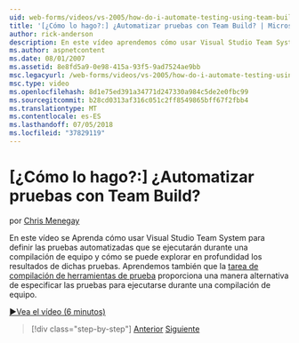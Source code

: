 ```yaml
---
uid: web-forms/videos/vs-2005/how-do-i-automate-testing-using-team-build
title: '[¿Cómo lo hago?:] ¿Automatizar pruebas con Team Build? | Microsoft Docs'
author: rick-anderson
description: En este vídeo aprendemos cómo usar Visual Studio Team System para definir las pruebas automatizadas que se ejecutarán durante una compilación de equipo y cómo se puede explorar en profundidad a...
ms.author: aspnetcontent
ms.date: 08/01/2007
ms.assetid: 8e8fd5a9-0e98-415a-93f5-9ad7524ae9bb
msc.legacyurl: /web-forms/videos/vs-2005/how-do-i-automate-testing-using-team-build
msc.type: video
ms.openlocfilehash: 8d1e75ed391a34771d247330a984c5de2e0fbc99
ms.sourcegitcommit: b28cd0313af316c051c2ff8549865bff67f2fbb4
ms.translationtype: MT
ms.contentlocale: es-ES
ms.lasthandoff: 07/05/2018
ms.locfileid: "37829119"
---
```

<a name="how-do-i-automate-testing-using-team-build"></a>[¿Cómo lo hago?:] ¿Automatizar pruebas con Team Build?
====================
por [Chris Menegay](https://twitter.com/CMenegay)

En este vídeo se Aprenda cómo usar Visual Studio Team System para definir las pruebas automatizadas que se ejecutarán durante una compilación de equipo y cómo se puede explorar en profundidad los resultados de dichas pruebas. Aprendemos también que la [tarea de compilación de herramientas de prueba](https://msdn.microsoft.com/vstudio/aa718351.aspx#bttt) proporciona una manera alternativa de especificar las pruebas para ejecutarse durante una compilación de equipo.

[&#9654;Vea el vídeo (6 minutos)](https://channel9.msdn.com/Blogs/ASP-NET-Site-Videos/how-do-i-automate-testing-using-team-build)

> [!div class="step-by-step"]
> [Anterior](how-do-i-implement-continuous-integration-with-team-foundation.md)
> [Siguiente](how-do-i-deploy-a-web-application-during-a-team-build.md)
